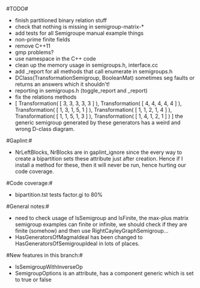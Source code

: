 #TODO#

* finish partitioned binary relation stuff
* check that nothing is missing in semigroup-matrix-*
* add tests for all Semigroupe manual example things
* non-prime finite fields
* remove C++11
* gmp problems?
* use namespace in the C++ code
* clean up the memory usage in semigroups.h, interface.cc
* add _report for all methods that call enumerate in semigroups.h
* DClass(TransformationSemigroup, BooleanMat) sometimes seg faults or returns an answers which it shouldn't!
* reporting in semigroups.h (toggle_report and _report)
* fix the relations methods
* [ Transformation( [ 3, 3, 3, 3, 3 ] ), Transformation( [ 4, 4, 4, 4, 4 ] ),
  Transformation( [ 1, 3, 1, 5, 1 ] ), Transformation( [ 1, 1, 2, 1, 4 ] ),
  Transformation( [ 1, 1, 5, 1, 3 ] ), Transformation( [ 1, 4, 1, 2, 1 ] ) ]
  the generic semigroup generated by these generators has a weird and wrong D-class diagram. 

#Gaplint:#

* NrLeftBlocks, NrBlocks are in gaplint_ignore since the every way to create 
  a bipartition sets these attribute just after creation. Hence if I install a
  method for these, then it will never be run, hence hurting our code coverage. 

#Code coverage:#

* bipartition.tst tests factor.gi to 80%

#General notes:#

* need to check usage of IsSemigroup and IsFinite, the max-plus matrix
  semigroup examples can finite or infinite, we should check if they are finite
  (somehow) and then use RightCayleyGraphSemigroup...
* HasGeneratorsOfMagmaIdeal has been changed to HasGeneratorsOfSemigroupIdeal
  in lots of places.

#New features in this branch:#

* IsSemigroupWithInverseOp 
* SemigroupOptions is an attribute, has a component generic which is set to
  true or false
